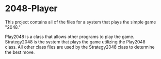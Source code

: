 # 2048-Player

This project contains all of the files for a system that plays the simple game "2048."

Play2048 is a class that allows other programs to play the game.
Strategy2048 is the system that plays the game utilizing the Play2048 class.
All other class files are used by the Strategy2048 class to determine the best move.
